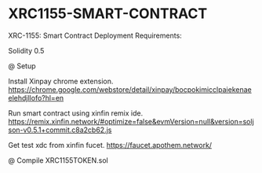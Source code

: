# XRC1155-SMART-CONTRACT
XRC-1155: Smart Contract  Deployment
Requirements:

Solidity 0.5

@ Setup

Install Xinpay chrome extension.
https://chrome.google.com/webstore/detail/xinpay/bocpokimicclpaiekenaeelehdjllofo?hl=en

Run smart contract using xinfin remix ide.
https://remix.xinfin.network/#optimize=false&evmVersion=null&version=soljson-v0.5.1+commit.c8a2cb62.js

Get test xdc from xinfin fucet.
https://faucet.apothem.network/

@ Compile 
XRC1155TOKEN.sol
